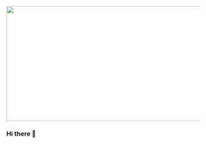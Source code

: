 <p align="center">
  <img width="1000" height="300" src="https://i.pinimg.com/originals/c2/92/42/c29242077524e0d14dabf72395b3f081.jpg">
</p>

### Hi there 👋

<!--
**mdiogc/mdiogc** is a ✨ _special_ ✨ repository because its `README.md` (this file) appears on your GitHub profile.

Here are some ideas to get you started:

- 🔭 I’m currently working on ...
- 🌱 I’m currently learning ...
- 👯 I’m looking to collaborate on ...
- 🤔 I’m looking for help with ...
- 💬 Ask me about ...
- 📫 How to reach me: ...
- 😄 Pronouns: ...
- ⚡ Fun fact: ...
-->

